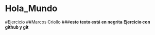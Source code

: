 # Hola_Mundo

#Ejercicio
##Marcos Criollo
###**este texto está en negrita**
__Ejercicio con github y git__


